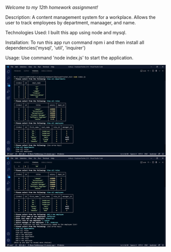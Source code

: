 *Welcome to my 12th homework assignment!*

Description:
A content management system for a workplace. Allows the user to track employees by department, manaager, and name.

Technologies Used:
I built this app using node and mysql.

Installation:
To run this app run command npm i and then install all dependencies('mysql', 'util', 'inquirer')

Usage:
Use command 'node index.js' to start the application.

![](/images/data.png)
![](/images/newemp.png)
